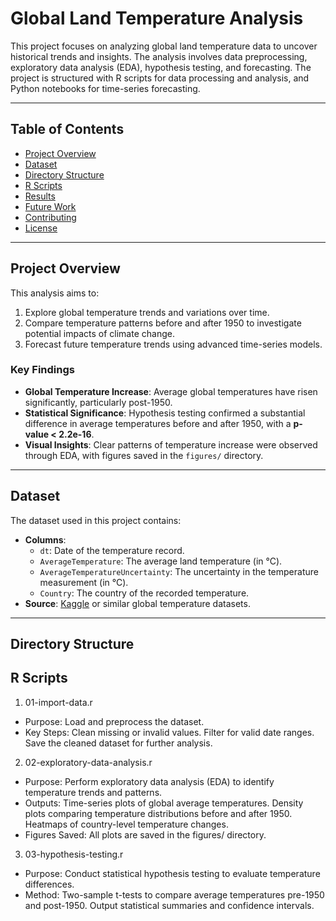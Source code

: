 # Global Land Temperature Analysis

This project focuses on analyzing global land temperature data to uncover historical trends and insights. The analysis involves data preprocessing, exploratory data analysis (EDA), hypothesis testing, and forecasting. The project is structured with R scripts for data processing and analysis, and Python notebooks for time-series forecasting.

---

## **Table of Contents**
- [Project Overview](#project-overview)
- [Dataset](#dataset)
- [Directory Structure](#directory-structure)
- [R Scripts](#r-scripts)
- [Results](#results)
- [Future Work](#future-work)
- [Contributing](#contributing)
- [License](#license)

---

## **Project Overview**
This analysis aims to:
1. Explore global temperature trends and variations over time.
2. Compare temperature patterns before and after 1950 to investigate potential impacts of climate change.
3. Forecast future temperature trends using advanced time-series models.

### **Key Findings**
- **Global Temperature Increase**: Average global temperatures have risen significantly, particularly post-1950.
- **Statistical Significance**: Hypothesis testing confirmed a substantial difference in average temperatures before and after 1950, with a **p-value < 2.2e-16**.
- **Visual Insights**: Clear patterns of temperature increase were observed through EDA, with figures saved in the `figures/` directory.

---

## **Dataset**
The dataset used in this project contains:
- **Columns**:
  - `dt`: Date of the temperature record.
  - `AverageTemperature`: The average land temperature (in °C).
  - `AverageTemperatureUncertainty`: The uncertainty in the temperature measurement (in °C).
  - `Country`: The country of the recorded temperature.
- **Source**: [Kaggle](https://www.kaggle.com/datasets/vijayvvenkitesh/global-land-temperatures-by-country) or similar global temperature datasets.

---

## **Directory Structure**

## **R Scripts**
1. 01-import-data.r
- Purpose: Load and preprocess the dataset.
- Key Steps:
Clean missing or invalid values.
Filter for valid date ranges.
Save the cleaned dataset for further analysis.
2. 02-exploratory-data-analysis.r
- Purpose: Perform exploratory data analysis (EDA) to identify temperature trends and patterns.
- Outputs:
Time-series plots of global average temperatures.
Density plots comparing temperature distributions before and after 1950.
Heatmaps of country-level temperature changes.
- Figures Saved: All plots are saved in the figures/ directory.
3. 03-hypothesis-testing.r
- Purpose: Conduct statistical hypothesis testing to evaluate temperature differences.
- Method:
Two-sample t-tests to compare average temperatures pre-1950 and post-1950.
Output statistical summaries and confidence intervals.
